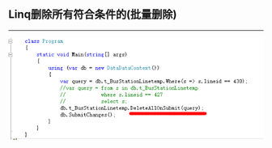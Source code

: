 ## Linq删除所有符合条件的(批量删除)

---

![image-20210929094420023](image/Linq删除所有符合条件的批量删除/image-20210929094420023.png)

